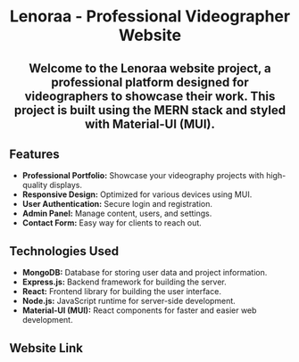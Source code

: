 <h1 align="center">Lenoraa - Professional Videographer Website</h1>

<h2 align="center">Welcome to the Lenoraa website project, a professional platform designed for videographers to showcase their work. This project is built using the MERN stack and styled with Material-UI (MUI).</h2>

<h2>Features</h2>

- **Professional Portfolio:** Showcase your videography projects with high-quality displays.
- **Responsive Design:** Optimized for various devices using MUI.
- **User Authentication:** Secure login and registration.
- **Admin Panel:** Manage content, users, and settings.
- **Contact Form:** Easy way for clients to reach out.

<h2>Technologies Used</h2>

- **MongoDB:** Database for storing user data and project information.
- **Express.js:** Backend framework for building the server.
- **React:** Frontend library for building the user interface.
- **Node.js:** JavaScript runtime for server-side development.
- **Material-UI (MUI):** React components for faster and easier web development.

<h2>Website Link</h2>
